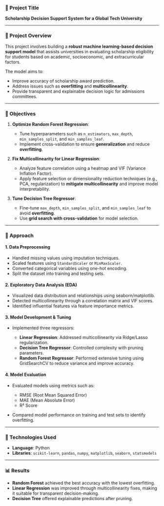 ### 🎯 Project Title

**Scholarship Decision Support System for a Global Tech University**

---

### 🧠 Project Overview

This project involves building a **robust machine learning-based decision support model** that assists universities in evaluating scholarship eligibility for students based on academic, socioeconomic, and extracurricular factors.

The model aims to:

* Improve accuracy of scholarship award prediction.
* Address issues such as **overfitting** and **multicollinearity**.
* Provide transparent and explainable decision logic for admissions committees.

---

### 📌 Objectives

1. **Optimize Random Forest Regression**:

   * Tune hyperparameters such as `n_estimators`, `max_depth`, `min_samples_split`, and `min_samples_leaf`.
   * Implement cross-validation to ensure **generalization** and reduce **overfitting**.

2. **Fix Multicollinearity for Linear Regression**:

   * Analyze feature correlation using a heatmap and VIF (Variance Inflation Factor).
   * Apply feature selection or dimensionality reduction techniques (e.g., PCA, regularization) to **mitigate multicollinearity** and improve model interpretability.

3. **Tune Decision Tree Regressor**:

   * Fine-tune `max_depth`, `min_samples_split`, and `min_samples_leaf` to avoid **overfitting**.
   * Use **grid search with cross-validation** for model selection.

---

### 🧪 Approach

#### 1. **Data Preprocessing**

* Handled missing values using imputation techniques.
* Scaled features using `StandardScaler` or `MinMaxScaler`.
* Converted categorical variables using one-hot encoding.
* Split the dataset into training and testing sets.

#### 2. **Exploratory Data Analysis (EDA)**

* Visualized data distribution and relationships using seaborn/matplotlib.
* Detected multicollinearity through a correlation matrix and VIF scores.
* Identified influential features via feature importance metrics.

#### 3. **Model Development & Tuning**

* Implemented three regressors:

  * **Linear Regression**: Addressed multicollinearity via Ridge/Lasso regularization.
  * **Decision Tree Regressor**: Controlled complexity with pruning parameters.
  * **Random Forest Regressor**: Performed extensive tuning using GridSearchCV to reduce variance and improve accuracy.

#### 4. **Model Evaluation**

* Evaluated models using metrics such as:

  * RMSE (Root Mean Squared Error)
  * MAE (Mean Absolute Error)
  * R² Score
* Compared model performance on training and test sets to identify overfitting.

---

### 🧰 Technologies Used

* **Language**: Python
* **Libraries**: `scikit-learn`, `pandas`, `numpy`, `matplotlib`, `seaborn`, `statsmodels`

---

### 📊 Results

* **Random Forest** achieved the best accuracy with the lowest overfitting.
* **Linear Regression** was improved through multicollinearity fixes, making it suitable for transparent decision-making.
* **Decision Tree** offered explainable predictions after pruning.

